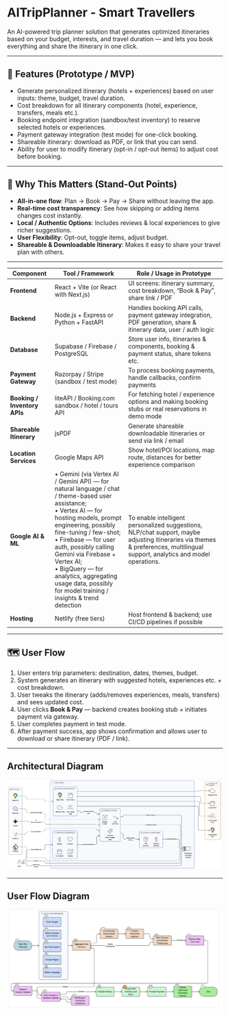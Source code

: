 # AITripPlanner - Smart Travellers

An AI-powered trip planner solution that generates optimized itineraries based on your budget, interests, and travel duration — and lets you book everything and share the itinerary in one click.

---

## 🚀 Features (Prototype / MVP)

- Generate personalized itinerary (hotels + experiences) based on user inputs: theme, budget, travel duration.  
- Cost breakdown for all itinerary components (hotel, experience, transfers, meals etc.).  
- Booking endpoint integration (sandbox/test inventory) to reserve selected hotels or experiences.  
- Payment gateway integration (test mode) for one-click booking.  
- Shareable itinerary: download as PDF, or link that you can send.  
- Ability for user to modify itinerary (opt-in / opt-out items) to adjust cost before booking.

---

## 🧭 Why This Matters (Stand-Out Points)

- **All-in-one flow**: Plan → Book → Pay → Share without leaving the app.  
- **Real-time cost transparency**: See how skipping or adding items changes cost instantly.  
- **Local / Authentic Options**: Includes reviews & local experiences to give richer suggestions.  
- **User Flexibility**: Opt-out, toggle items, adjust budget.  
- **Shareable & Downloadable Itinerary**: Makes it easy to share your travel plan with others.

---

| Component                     | Tool / Framework                                                                                                                                                                                                                                                                                                                                                                                    | Role / Usage in Prototype                                                                                                                                                     |
| ----------------------------- | --------------------------------------------------------------------------------------------------------------------------------------------------------------------------------------------------------------------------------------------------------------------------------------------------------------------------------------------------------------------------------------------------- | ----------------------------------------------------------------------------------------------------------------------------------------------------------------------------- |
| **Frontend**                  | React + Vite (or React with Next.js)                                                                                                                                                                                                                                                                                                                                                                | UI screens: itinerary summary, cost breakdown, “Book & Pay”, share link / PDF                                                                                                 |
| **Backend**                   | Node.js + Express or Python + FastAPI                                                                                                                                                                                                                                                                                                                                                               | Handles booking API calls, payment gateway integration, PDF generation, share & itinerary data, user / auth logic                                                             |
| **Database**        | Supabase / Firebase / PostgreSQL                                                                                                                                                                                                                                                                                                                                                                    | Store user info, itineraries & components, booking & payment status, share tokens etc.                                                                                        |
| **Payment Gateway**           | Razorpay / Stripe (sandbox / test mode)                                                                                                                                                                                                                                                                                                                                                             | To process booking payments, handle callbacks, confirm payments                                                                                                               |
| **Booking / Inventory APIs**  | liteAPI / Booking.com sandbox / hotel / tours API                                                                                                                                                                                                                                                                                                                                                   | For fetching hotel / experience options and making booking stubs or real reservations in demo mode                                                                            |
| **Shareable Itinerary** | jsPDF                                                                                                                                                                                                                                                                                                                           | Generate shareable downloadable itineraries or send via link / email                                                                                                          |
| **Location Services**  | Google Maps API                                                                                                                                                                                                                                                                                                                                                                                     | Show hotel/POI locations, map route, distances for better experience comparison                                                                                               |
| **Google AI & ML**            | • Gemini (via Vertex AI / Gemini API) — for natural language / chat / theme-based user assistance; <br> • Vertex AI — for hosting models, prompt engineering, possibly fine-tuning / few-shot; <br> • Firebase — for user auth, possibly calling Gemini via Firebase + Vertex AI; <br> • BigQuery — for analytics, aggregating usage data, possibly for model training / insights & trend detection | To enable intelligent personalized suggestions, NLP/chat support, maybe adjusting itineraries via themes & preferences, multilingual support, analytics and model operations. |
| **Hosting**          | Netlify (free tiers)                                                                                                                                                                                                                                                                                                                                                     | Host frontend & backend; use CI/CD pipelines if possible                                                                                                                      |


---

## 🗺 User Flow

1. User enters trip parameters: destination, dates, themes, budget.  
2. System generates an itinerary with suggested hotels, experiences etc. + cost breakdown.  
3. User tweaks the itinerary (adds/removes experiences, meals, transfers) and sees updated cost.  
4. User clicks **Book & Pay** — backend creates booking stub + initiates payment via gateway.  
5. User completes payment in test mode.  
6. After payment success, app shows confirmation and allows user to download or share itinerary (PDF / link).

---

## Architectural Diagram

![Architecture Diagram](diagrams/architecture.png)

---

## User Flow Diagram

![User Flow Diagram](diagrams/user-flow.png)
